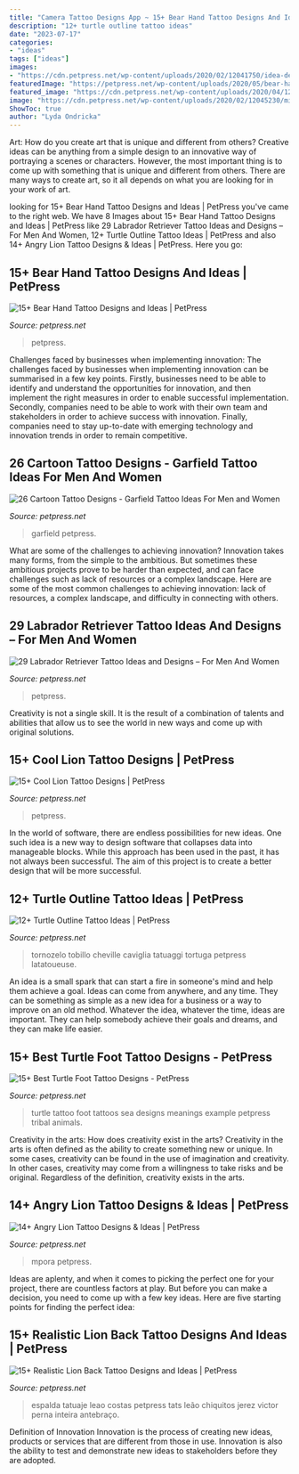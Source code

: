 ```yaml
---
title: "Camera Tattoo Designs App ~ 15+ Bear Hand Tattoo Designs And Ideas"
description: "12+ turtle outline tattoo ideas"
date: "2023-07-17"
categories:
- "ideas"
tags: ["ideas"]
images:
- "https://cdn.petpress.net/wp-content/uploads/2020/02/12041750/idea-design-Garfield-Tattoo-768x1024.jpg"
featuredImage: "https://petpress.net/wp-content/uploads/2020/05/bear-hand-tattoo-cool.jpg"
featured_image: "https://cdn.petpress.net/wp-content/uploads/2020/04/12014131/turtle-outline-tattoo-leg.jpg"
image: "https://cdn.petpress.net/wp-content/uploads/2020/02/12045230/minimalist-labrador-tattoo-pup-768x1075.jpg"
ShowToc: true
author: "Lyda Ondricka"
---
```



Art: How do you create art that is unique and different from others?
Creative ideas can be anything from a simple design to an innovative way of portraying a scenes or characters. However, the most important thing is to come up with something that is unique and different from others. There are many ways to create art, so it all depends on what you are looking for in your work of art.

	

		
looking for 15+ Bear Hand Tattoo Designs and Ideas | PetPress you've came to the right web. We have 8 Images about 15+ Bear Hand Tattoo Designs and Ideas | PetPress like 29 Labrador Retriever Tattoo Ideas and Designs – For Men And Women, 12+ Turtle Outline Tattoo Ideas | PetPress and also 14+ Angry Lion Tattoo Designs &amp; Ideas | PetPress. Here you go:
		
    
## 15+ Bear Hand Tattoo Designs And Ideas | PetPress

<img loading=lazy src="https://petpress.net/wp-content/uploads/2020/05/bear-hand-tattoo-cool.jpg" onerror="this.onerror=null;this.src='https://tse3.mm.bing.net/th?id=OIP.kolTljw7ToVx7far8_5g3gHaJ4&amp;pid=15.1';" alt="15+ Bear Hand Tattoo Designs and Ideas | PetPress">

_Source: petpress.net_

>petpress. 

	

Challenges faced by businesses when implementing innovation:
The challenges faced by businesses when implementing innovation can be summarised in a few key points. Firstly, businesses need to be able to identify and understand the opportunities for innovation, and then implement the right measures in order to enable successful implementation. Secondly, companies need to be able to work with their own team and stakeholders in order to achieve success with innovation. Finally, companies need to stay up-to-date with emerging technology and innovation trends in order to remain competitive.

    
## 26 Cartoon Tattoo Designs - Garfield Tattoo Ideas For Men And Women

<img loading=lazy src="https://cdn.petpress.net/wp-content/uploads/2020/02/12041750/idea-design-Garfield-Tattoo-768x1024.jpg" onerror="this.onerror=null;this.src='https://tse4.mm.bing.net/th?id=OIP.ksPWHKlds_m6n-tJZv7TYgHaJ4&amp;pid=15.1';" alt="26 Cartoon Tattoo Designs - Garfield Tattoo Ideas For Men and Women">

_Source: petpress.net_

>garfield petpress. 

	

What are some of the challenges to achieving innovation?
Innovation takes many forms, from the simple to the ambitious. But sometimes these ambitious projects prove to be harder than expected, and can face challenges such as lack of resources or a complex landscape. Here are some of the most common challenges to achieving innovation: lack of resources, a complex landscape, and difficulty in connecting with others.

    
## 29 Labrador Retriever Tattoo Ideas And Designs – For Men And Women

<img loading=lazy src="https://cdn.petpress.net/wp-content/uploads/2020/02/12045230/minimalist-labrador-tattoo-pup-768x1075.jpg" onerror="this.onerror=null;this.src='https://tse2.mm.bing.net/th?id=OIP.CDOh0b3vgg7i9AYpYPv0cgHaKX&amp;pid=15.1';" alt="29 Labrador Retriever Tattoo Ideas and Designs – For Men And Women">

_Source: petpress.net_

>petpress. 

	

Creativity is not a single skill. It is the result of a combination of talents and abilities that allow us to see the world in new ways and come up with original solutions.

    
## 15+ Cool Lion Tattoo Designs | PetPress

<img loading=lazy src="https://cdn.petpress.net/wp-content/uploads/2020/04/12005252/cool-lion-tattoo-man-back.jpg" onerror="this.onerror=null;this.src='https://tse4.mm.bing.net/th?id=OIP.AF2iZcZyKa8jzYvlgQw0nAHaJZ&amp;pid=15.1';" alt="15+ Cool Lion Tattoo Designs | PetPress">

_Source: petpress.net_

>petpress. 

	

In the world of software, there are endless possibilities for new ideas. One such idea is a new way to design software that collapses data into manageable blocks. While this approach has been used in the past, it has not always been successful. The aim of this project is to create a better design that will be more successful.

    
## 12+ Turtle Outline Tattoo Ideas | PetPress

<img loading=lazy src="https://cdn.petpress.net/wp-content/uploads/2020/04/12014131/turtle-outline-tattoo-leg.jpg" onerror="this.onerror=null;this.src='https://tse1.mm.bing.net/th?id=OIP.6wwuJK_dCzGfurKE91H5jQHaHa&amp;pid=15.1';" alt="12+ Turtle Outline Tattoo Ideas | PetPress">

_Source: petpress.net_

>tornozelo tobillo cheville caviglia tatuaggi tortuga petpress latatoueuse. 

	

An idea is a small spark that can start a fire in someone's mind and help them achieve a goal. Ideas can come from anywhere, and any time. They can be something as simple as a new idea for a business or a way to improve on an old method. Whatever the idea, whatever the time, ideas are important. They can help somebody achieve their goals and dreams, and they can make life easier.

    
## 15+ Best Turtle Foot Tattoo Designs - PetPress

<img loading=lazy src="https://cdn.petpress.net/wp-content/uploads/2020/04/12013409/Turtle-Foot-Tattoo-lady.jpg" onerror="this.onerror=null;this.src='https://tse3.mm.bing.net/th?id=OIP.HE0IOTku-rVo15XgOIfpogHaNL&amp;pid=15.1';" alt="15+ Best Turtle Foot Tattoo Designs - PetPress">

_Source: petpress.net_

>turtle tattoo foot tattoos sea designs meanings example petpress tribal animals. 

	

Creativity in the arts: How does creativity exist in the arts?
Creativity in the arts is often defined as the ability to create something new or unique. In some cases, creativity can be found in the use of imagination and creativity. In other cases, creativity may come from a willingness to take risks and be original. Regardless of the definition, creativity exists in the arts.

    
## 14+ Angry Lion Tattoo Designs &amp; Ideas | PetPress

<img loading=lazy src="https://cdn.petpress.net/wp-content/uploads/2020/04/12010230/angry-lion-tattoo-man.jpeg" onerror="this.onerror=null;this.src='https://tse3.mm.bing.net/th?id=OIP.B611MkbvPIvkV6EpsA5olAHaKs&amp;pid=15.1';" alt="14+ Angry Lion Tattoo Designs &amp; Ideas | PetPress">

_Source: petpress.net_

>mpora petpress. 

	

Ideas are aplenty, and when it comes to picking the perfect one for your project, there are countless factors at play. But before you can make a decision, you need to come up with a few key ideas. Here are five starting points for finding the perfect idea:

    
## 15+ Realistic Lion Back Tattoo Designs And Ideas | PetPress

<img loading=lazy src="https://cdn.petpress.net/wp-content/uploads/2020/04/12011214/lion-back-tattoo-crown.jpg" onerror="this.onerror=null;this.src='https://tse3.mm.bing.net/th?id=OIP.QzcmALu8W_29Uu5LgPLwRQHaHm&amp;pid=15.1';" alt="15+ Realistic Lion Back Tattoo Designs and Ideas | PetPress">

_Source: petpress.net_

>espalda tatuaje leao costas petpress tats leão chiquitos jerez victor perna inteira antebraço. 

	

Definition of Innovation
Innovation is the process of creating new ideas, products or services that are different from those in use. Innovation is also the ability to test and demonstrate new ideas to stakeholders before they are adopted.

